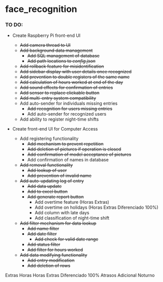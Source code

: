 # face_recognition

### TO DO:
- Create Raspberry Pi front-end UI
	- ~~Add camera thread to UI~~
	- ~~Add background data management~~
		- ~~Add SQL management of database~~
		- ~~Add path locations to *config.json*~~
	- ~~Add rollback feature for misidentification~~
	- ~~Add sidebar display with user details once recognized~~
	- ~~Add prevention to double registers of the same name~~
	- ~~Add calculation of hours worked at end of the day~~
	- ~~Add sound effects for confirmation of entries~~
	- ~~Add sensor to replace clickable button~~
	- ~~Add multi-entry system compatibility~~
	- Add auto-sender for individuals missing entries
		- ~~Add recognition for users missing entries~~
		- Add auto-sender for recognized users
	- Add ability to register night-time shifts

- Create front-end UI for Computer Access
	- Add registering functionality
		- ~~Add mechanism to prevent repetition~~
		- ~~Add deletion of pictures if operation is closed~~
		- ~~Add confirmation of model acceptance of pictures~~
		- Add confirmation of names in database
	- ~~Add removal functionality~~
		- ~~Add lookup of user~~
		- ~~Add prevention of invalid name~~
	- ~~Add auto-updating log of entry~~
		- ~~Add data update~~
		- ~~Add to excel button~~
		- ~~Add generate report button~~
			- Add overtime feature (Horas Extras)
			- Add overtime on holidays (Horas Extras Diferenciado 100%)
			- Add column with late days
			- Add classification of night-time shift
	- ~~Add filter mechanism for data lookup~~
		- ~~Add name filter~~
		- ~~Add date filter~~
			- ~~Add check for valid date range~~
		- ~~Add status filter~~
		- ~~Add filter for hours worked~~
	- ~~Add data modifying functionality~~
		- ~~Add entry modification~~
		- ~~Add deletion of rows~~


Extras Horas 
Horas Extras Diferenciado 100%
Atrasos
Adicional Noturno
